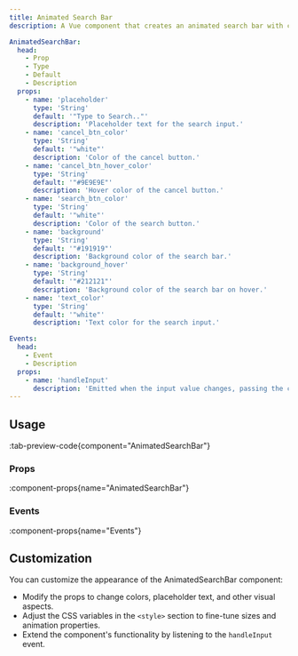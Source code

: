 ```yaml
---
title: Animated Search Bar
description: A Vue component that creates an animated search bar with customizable styles.

AnimatedSearchBar:
  head:
    - Prop
    - Type
    - Default
    - Description
  props:
    - name: 'placeholder'
      type: 'String'
      default: '"Type to Search.."'
      description: 'Placeholder text for the search input.'
    - name: 'cancel_btn_color'
      type: 'String'
      default: '"white"'
      description: 'Color of the cancel button.'
    - name: 'cancel_btn_hover_color'
      type: 'String'
      default: '"#9E9E9E"'
      description: 'Hover color of the cancel button.'
    - name: 'search_btn_color'
      type: 'String'
      default: '"white"'
      description: 'Color of the search button.'
    - name: 'background'
      type: 'String'
      default: '"#191919"'
      description: 'Background color of the search bar.'
    - name: 'background_hover'
      type: 'String'
      default: '"#212121"'
      description: 'Background color of the search bar on hover.'
    - name: 'text_color'
      type: 'String'
      default: '"white"'
      description: 'Text color for the search input.'

Events:
  head:
    - Event
    - Description
  props:
    - name: 'handleInput'
      description: 'Emitted when the input value changes, passing the current input value.'
---
```


## Usage

:tab-preview-code{component="AnimatedSearchBar"}

### Props

:component-props{name="AnimatedSearchBar"}

### Events

:component-props{name="Events"}

## Customization

You can customize the appearance of the AnimatedSearchBar component:

- Modify the props to change colors, placeholder text, and other visual aspects.
- Adjust the CSS variables in the `<style>` section to fine-tune sizes and animation properties.
- Extend the component's functionality by listening to the `handleInput` event.
